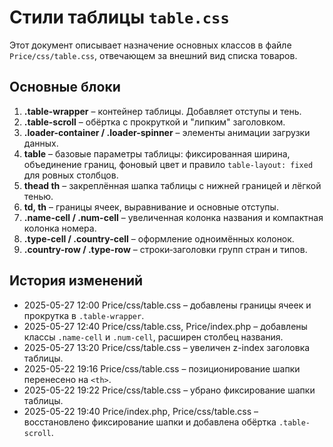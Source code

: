 # Стили таблицы `table.css`

Этот документ описывает назначение основных классов в файле `Price/css/table.css`, отвечающем за внешний вид списка товаров.

## Основные блоки

1. **.table-wrapper** – контейнер таблицы. Добавляет отступы и тень.
2. **.table-scroll** – обёртка с прокруткой и "липким" заголовком.
3. **.loader-container / .loader-spinner** – элементы анимации загрузки данных.
4. **table** – базовые параметры таблицы: фиксированная ширина, объединение границ, фоновый цвет и правило `table-layout: fixed` для ровных столбцов.
5. **thead th** – закреплённая шапка таблицы с нижней границей и лёгкой тенью.
6. **td, th** – границы ячеек, выравнивание и основные отступы.
7. **.name-cell / .num-cell** – увеличенная колонка названия и компактная колонка номера.
8. **.type-cell / .country-cell** – оформление одноимённых колонок.
9. **.country-row / .type-row** – строки‑заголовки групп стран и типов.

## История изменений

- 2025-05-27 12:00 Price/css/table.css – добавлены границы ячеек и прокрутка в `.table-wrapper`.
- 2025-05-27 12:40 Price/css/table.css, Price/index.php – добавлены классы `.name-cell` и `.num-cell`, расширен столбец названия.
- 2025-05-27 13:20 Price/css/table.css – увеличен z-index заголовка таблицы.
- 2025-05-22 19:16 Price/css/table.css – позиционирование шапки перенесено на `<th>`.
- 2025-05-22 19:22 Price/css/table.css – убрано фиксирование шапки таблицы.
- 2025-05-22 19:40 Price/index.php, Price/css/table.css – восстановлено фиксирование шапки и добавлена обёртка `.table-scroll`.
